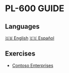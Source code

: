 # PL-600 GUIDE

## Languages
[🇬🇧 English](/docs/en/index.md)
[🇪🇸 Español](/docs/es/index.md)

## Exercises
- [Contoso Enterprises](exercises/contoso-enterprises.md)